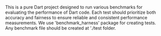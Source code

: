This is a pure Dart project designed to run various benchmarks for evaluating the performance of Dart code. Each test should prioritize both accuracy and fairness to ensure reliable and consistent performance measurements.
We use 'benchmark_harness' package for creating tests. Any benchmark file should be created at './test folder.